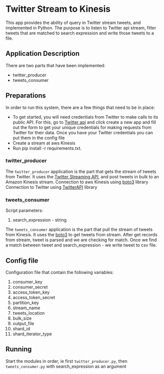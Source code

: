 # Twitter Stream to Kinesis

This app provides the ability of query in Twitter stream tweets, and implemented in Python.
The purpose is to listen to Twitter api stream, filter tweets that are matched to search expression and write those tweets to a file.

## Application Description

There are two parts that have been implemented:

* twitter_producer
* tweets_consumer

## Preparations
In order to run this system, there are a few things that need to be in place:

* To get started, you will need credentials from Twitter to make calls to its public API. For this, go to [Twitter api](apps.twitter.com) and click create a new app and fill out the form to get your unique credentials for making requests from Twitter for their data.
Once you have your Twitter credentials you can put them in the config file
* Create a stream at aws Kinesis
* Run pip install -r requirements.txt.

### twitter_producer

The `twitter_producer` application is the part that gets the stream of tweets from
Twitter. It uses the [Twitter Streaming API](https://dev.twitter.com/streaming/overview), and post tweets in bulk to an Amazon Kinesis stream.
Connection to aws Kinesis using [boto3](https://boto3.readthedocs.io/en/latest/) library  
Connection to Twitter using [TwitterAPI](https://github.com/geduldig/TwitterAPI) library

### tweets_consumer

Script parameters:  
1. search_expression - string

The `tweets_consumer` application is the part that pull the stream of tweets from
Kinesis. It uses the [boto3](https://boto3.readthedocs.io/en/latest/) to get tweets from stream.
After get records from stream, tweet is parsed and we are checking for match.
Once we find a match between tweet and search_expression - we write tweet to csv file.



## Config file
Configuration file that contain the following variables:
1. consumer_key
2. consumer_secret
3. access_token_key
4. access_token_secret
5. partition_key
6. stream_name
7. tweets_location
8. bulk_size
9. output_file
10. shard_id
11. shard_iterator_type

## Running

Start the modules in order, ie first `twitter_producer.py`, then `tweets_consumer.py` with search_expression as an argument 
